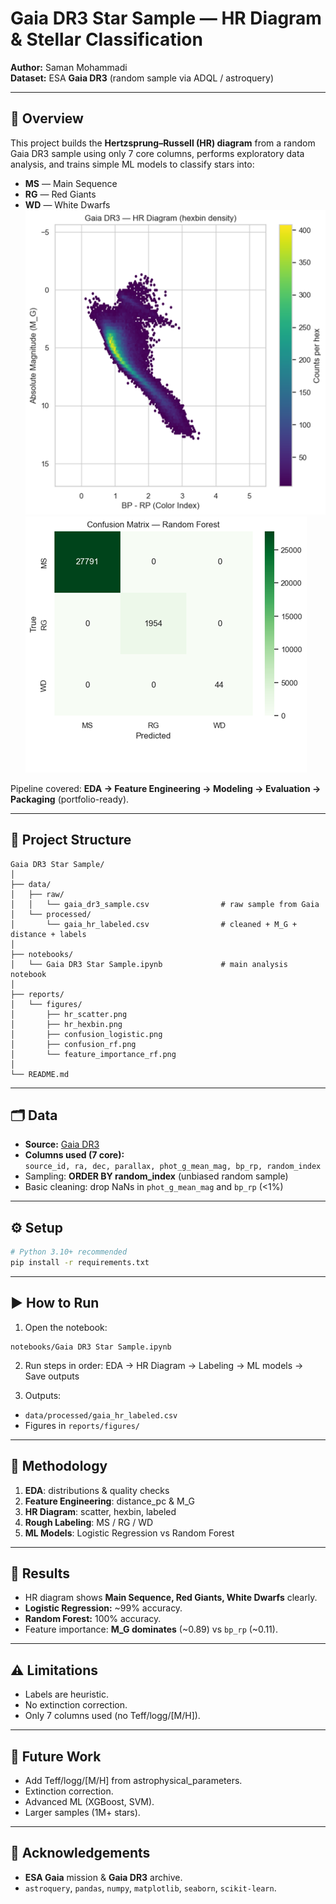 # Gaia DR3 Star Sample — HR Diagram & Stellar Classification

**Author:** Saman Mohammadi  
**Dataset:** ESA **Gaia DR3** (random sample via ADQL / astroquery)  

---

## 📌 Overview

This project builds the **Hertzsprung–Russell (HR) diagram** from a random Gaia DR3 sample using only 7 core columns, performs exploratory data analysis, and trains simple ML models to classify stars into:

- **MS** — Main Sequence  
- **RG** — Red Giants  
- **WD** — White Dwarfs  
![HR Diagram](reports/figures/hr_scatter.png)
![RF Confusion Matrix](reports/figures/confusion_rf.png)

Pipeline covered: **EDA → Feature Engineering → Modeling → Evaluation → Packaging** (portfolio-ready).

---

## 📂 Project Structure

```
Gaia DR3 Star Sample/
│
├── data/
│   ├── raw/
│   │   └── gaia_dr3_sample.csv                # raw sample from Gaia
│   └── processed/
│       └── gaia_hr_labeled.csv                # cleaned + M_G + distance + labels
│
├── notebooks/
│   └── Gaia DR3 Star Sample.ipynb             # main analysis notebook
│
├── reports/
│   └── figures/
│       ├── hr_scatter.png
│       ├── hr_hexbin.png
│       ├── confusion_logistic.png
│       ├── confusion_rf.png
│       └── feature_importance_rf.png
│
└── README.md
```

---

## 🗂 Data

- **Source:** [Gaia DR3](https://gea.esac.esa.int/archive/)  
- **Columns used (7 core):**  
  `source_id, ra, dec, parallax, phot_g_mean_mag, bp_rp, random_index`  
- Sampling: **ORDER BY random_index** (unbiased random sample)  
- Basic cleaning: drop NaNs in `phot_g_mean_mag` and `bp_rp` (<1%)

---

## ⚙️ Setup

```bash
# Python 3.10+ recommended
pip install -r requirements.txt
```

---

## ▶️ How to Run

1) Open the notebook:  
```
notebooks/Gaia DR3 Star Sample.ipynb
```

2) Run steps in order: EDA → HR Diagram → Labeling → ML models → Save outputs

3) Outputs:
- `data/processed/gaia_hr_labeled.csv`  
- Figures in `reports/figures/`

---

## 🔬 Methodology

1. **EDA**: distributions & quality checks  
2. **Feature Engineering**: distance_pc & M_G  
3. **HR Diagram**: scatter, hexbin, labeled  
4. **Rough Labeling**: MS / RG / WD  
5. **ML Models**: Logistic Regression vs Random Forest  

---

## 🏁 Results

- HR diagram shows **Main Sequence, Red Giants, White Dwarfs** clearly.  
- **Logistic Regression:** ~99% accuracy.  
- **Random Forest:** 100% accuracy.  
- Feature importance: **M_G dominates** (~0.89) vs `bp_rp` (~0.11).

---

## ⚠️ Limitations

- Labels are heuristic.  
- No extinction correction.  
- Only 7 columns used (no Teff/logg/[M/H]).

---

## 🚀 Future Work

- Add Teff/logg/[M/H] from astrophysical_parameters.  
- Extinction correction.  
- Advanced ML (XGBoost, SVM).  
- Larger samples (1M+ stars).

---

## 🙏 Acknowledgements

- **ESA Gaia** mission & **Gaia DR3** archive.  
- `astroquery`, `pandas`, `numpy`, `matplotlib`, `seaborn`, `scikit-learn`.

